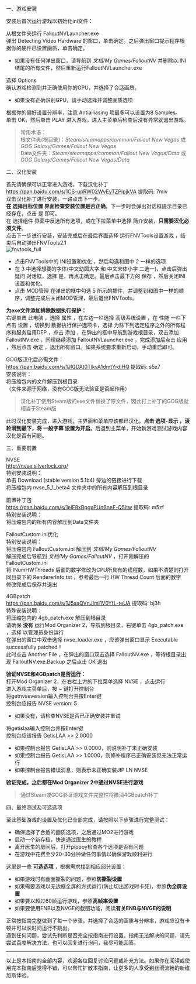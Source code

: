 <p class="has-line-data" data-line-start="0" data-line-end="1">一、游戏安装</p>
<p class="has-line-data" data-line-start="2" data-line-end="3">安装后首次运行游戏以初始化ini文件：</p>
<p class="has-line-data" data-line-start="4" data-line-end="6">从根文件夹运行 FalloutNVLauncher.exe<br>
弹出 Detecting Video Hardware 的窗口，单击确定。之后弹出窗口提示程序根据你的硬件已设置画质，单击确定。</p>
<ul>
<li class="has-line-data" data-line-start="7" data-line-end="9">如果没有任何弹出窗口，请导航到 <em>文档/My Games/FalloutNV</em> 并删除以.INI结尾的所有文件，然后重新运行FalloutNVLauncher.exe</li>
</ul>
<p class="has-line-data" data-line-start="9" data-line-end="11">选择 Options<br>
确认游戏检测到并正确使用你的GPU，并选择了合适画质。</p>
<ul>
<li class="has-line-data" data-line-start="11" data-line-end="13">如果没有正确识别GPU，请手动选择并调整画质选项</li>
</ul>
<p class="has-line-data" data-line-start="13" data-line-end="15">根据你的偏好设置分辨率，注意 Antiailiasing 项最多可以设置为8 Samples。<br>
单击 OK，然后单击 PLAY 进入游戏，进入主菜单后检查后没有异常就退出游戏。</p>
<blockquote>
<p class="has-line-data" data-line-start="16" data-line-end="19">常用术语：<br>
根文件夹(根目录)：<em>Steam/steamapps/common/Fallout New Vegas</em> 或 <em>GOG Galaxy/Games/Fallout New Vegas</em><br>
Data文件夹：<em>Steam/steamapps/common/Fallout New Vegas/Data</em> 或 <em>GOG Galaxy/Games/Fallout New Vegas/Data</em></p>
</blockquote>
<p class="has-line-data" data-line-start="20" data-line-end="21">二、汉化安装</p>
<p class="has-line-data" data-line-start="22" data-line-end="29">首先请确保可以正常进入游戏，下载汉化补丁<br>
<a href="https://pan.baidu.com/s/1CS-upRW02WvEyTZPipjkVA">https://pan.baidu.com/s/1CS-upRW02WvEyTZPipjkVA</a> 提取码: 7miv<br>
双击汉化补丁进行安装，一路点击下一步。<br>
<strong>在 选择目标位置 界面检查安装位置是否正确</strong>。下一步时会弹出对话框提示目录已经存在，点击 是 即可。<br>
在 选择组件 界面中反选所有选项，或在下拉菜单中选择 简介安装，<strong>只需要汉化必须文件</strong>。<br>
点击下一步进行安装，安装完成后在最后界面选择 运行FNVTools设置游戏 ，结束后自动弹出FNVTools2.1<br>
<img src="https://raw.githubusercontent.com/feelbetterhua/nvguideline_cn/master/fnvtools_full.jpg" alt="fnvtools_full" title="fnvtools_full"></p>
<ul>
<li class="has-line-data" data-line-start="29" data-line-end="30">点击FNVTools中的 INI设置和优化 ，然后勾选和图中 2 一样的选项</li>
<li class="has-line-data" data-line-start="30" data-line-end="31">在 3 中选择想要的字体(中文幼圆大字 和 中文宋体小字 二选一)，点击后弹出 疑问 对话框，选择 是，再点击确定。最后点击最下方的 保存 ，然后关闭INI设置和优化。</li>
<li class="has-line-data" data-line-start="31" data-line-end="33">点击 MOD管理 在弹出的框中勾选 5 所示的插件，并调整到和图中一样的顺序，调整完成后关闭MOD管理，最后退出FNVTools。</li>
</ul>
<p class="has-line-data" data-line-start="33" data-line-end="35"><strong>为exe文件添加排除数据执行保护：</strong><br>
右键单击 此电脑 ，选择 属性 ，在左边一栏选择 高级系统设置 ，在 性能 一栏下点击 设置 ，切换到 数据执行保护选项卡，选择 为除下列选定程序之外的所有程序和服务启用DEP ，点击 添加 ，在弹出的框中导航到游戏根目录，双击添加 FalloutNV.exe ，同理继续添加 FalloutNVLauncher.exe 。完成添加后点击 应用 ，然后点击 确定 ，退出所有窗口。如果系统要求重新启动，手动重启即可。</p>
<p class="has-line-data" data-line-start="36" data-line-end="41">GOG版汉化后必需文件：<br>
<a href="https://pan.baidu.com/s/1JlGDAt0TlkvA1dmtYrdIHQ">https://pan.baidu.com/s/1JlGDAt0TlkvA1dmtYrdIHQ</a> 提取码: s5x7<br>
安装说明：<br>
将压缩包内的文件解压到根目录<br>
（文件来源于网络，没有GOG版无法验证是否起作用）</p>
<blockquote>
<p class="has-line-data" data-line-start="41" data-line-end="42">汉化补丁使用Steam版的exe文件替换了原文件，因此打上补丁的GOG版就相当于Steam版</p>
</blockquote>
<p class="has-line-data" data-line-start="43" data-line-end="44">此时汉化安装完成，进入游戏，主界面和菜单应该都已汉化。<strong>点击 选项-显示 ，滚轮滑到最下，将 一般字幕 设置为开启</strong>。后退到主菜单，开始新游戏测试游戏内容汉化是否有问题。</p>
<p class="has-line-data" data-line-start="45" data-line-end="46">三、重要前置</p>
<p class="has-line-data" data-line-start="47" data-line-end="52">NVSE<br>
<a href="http://nvse.silverlock.org/">http://nvse.silverlock.org/</a><br>
特别安装说明：<br>
单击 Download (stable version 5.1b4) 旁边的链接进行下载<br>
将压缩包内 nvse_5_1_beta4 文件夹中的所有内容解压到根目录</p>
<p class="has-line-data" data-line-start="53" data-line-end="57">前置补丁包<br>
<a href="https://pan.baidu.com/s/1eiF8xBpgxPUn6neF-Q5ltw">https://pan.baidu.com/s/1eiF8xBpgxPUn6neF-Q5ltw</a> 提取码: m5zf<br>
特别安装说明：<br>
将压缩包内的所有内容解压到Data文件夹</p>
<p class="has-line-data" data-line-start="58" data-line-end="64">FalloutCustom.ini优化<br>
特别安装说明：<br>
将压缩包内 FalloutCustom.ini 解压到 <em>文档/My Games/FalloutNV</em><br>
解压完成后导航到 <em>文档/My Games/FalloutNV</em> ，打开刚解压的 FalloutCustom.ini<br>
将 INumHWThreads 后面的数字修改为CPU所具有的线程数，如果不清楚则打开同目录下的 RendererInfo.txt ，参考最后一行 HW Thread Count 后面的数字<br>
修改完成后保存并退出</p>
<p class="has-line-data" data-line-start="65" data-line-end="72">4GBpatch<br>
<a href="https://pan.baidu.com/s/1J5aaQVnJIml1V0YfL-teUA">https://pan.baidu.com/s/1J5aaQVnJIml1V0YfL-teUA</a> 提取码: bj3h<br>
特殊安装说明：<br>
将压缩包内的 4gb_patch.exe 解压到根目录<br>
请确保 <strong>没有</strong> 运行Mod Organizer 2，导航到根目录，右键单击 4gb_patch.exe ，选择 以管理员身份运行<br>
在弹出的窗口中双击选择 nvse_loader.exe ，应该弹出窗口显示 Executable successfully patched！<br>
此时点击 Another File ，在弹出的窗口双击选择 FalloutNV.exe ，等待根目录出现 FalloutNV.exe.Backup 之后点击 OK 退出</p>
<p class="has-line-data" data-line-start="73" data-line-end="78"><strong>验证NVSE和4GBpatch是否运行：</strong><br>
打开Mod Organizer 2，在右栏上方的下拉菜单选择 NVSE ，点击运行<br>
进入游戏主菜单后，按 ~ 键打开控制台<br>
将getnvseversion输入控制台并按Enter键<br>
控制台应报告 NVSE version: 5</p>
<ul>
<li class="has-line-data" data-line-start="78" data-line-end="80">如果没有，请检查NVSE是否已正确安装并重试</li>
</ul>
<p class="has-line-data" data-line-start="80" data-line-end="82">将getislaa输入控制台并按Enter键<br>
控制台应该报告 GetisLAA &gt;&gt; 2.0000</p>
<ul>
<li class="has-line-data" data-line-start="82" data-line-end="83">如果控制台报告 GetisLAA &gt;&gt; 0.0000，则说明补丁未正确安装</li>
<li class="has-line-data" data-line-start="83" data-line-end="84">如果控制台报告 GetisLAA &gt;&gt; 1.0000，则修补程序已正确安装但无法正常运行</li>
<li class="has-line-data" data-line-start="84" data-line-end="86">如果控制台报告错误消息，则表示未正确安装JIP LN NVSE</li>
</ul>
<p class="has-line-data" data-line-start="86" data-line-end="87"><strong>验证完成，之后都在Mod Organizer 2中通过NVSE进行游戏</strong></p>
<blockquote>
<p class="has-line-data" data-line-start="87" data-line-end="88">通过Steam或GOG验证游戏文件完整性将撤消4GBpatch补丁</p>
</blockquote>
<p class="has-line-data" data-line-start="89" data-line-end="90">四、最终测试及可选选项</p>
<p class="has-line-data" data-line-start="91" data-line-end="92">至此基础游戏的设置及优化已全部完成，请按照以下步骤进行完整测试：</p>
<ul>
<li class="has-line-data" data-line-start="92" data-line-end="93">确保选择了合适的画质选项，之后通过MO2进行游戏</li>
<li class="has-line-data" data-line-start="93" data-line-end="94">启动一个新存档，快速通过医生的教程</li>
<li class="has-line-data" data-line-start="94" data-line-end="95">离开医生的房间后，打开pipboy检查各个选项是否有问题</li>
<li class="has-line-data" data-line-start="95" data-line-end="97">在游戏中花费至少20-30分钟做任何事情以确保游戏顺利进行</li>
</ul>
<p class="has-line-data" data-line-start="97" data-line-end="98">这里是一些 <strong><a href="https://github.com/feelbetterhua/nvguideline_cn/blob/master/md/display.md" title="可选选项">可选选项</a></strong> ，根据需求找到相应部分设置：</p>
<ul>
<li class="has-line-data" data-line-start="98" data-line-end="99">如果游戏时有画面撕裂的问题，参照<strong>防撕裂设置</strong></li>
<li class="has-line-data" data-line-start="99" data-line-end="100">如果需要游戏以无边框全屏的方式运行(防止切出游戏时卡死)，参照<strong>伪全屏设置</strong></li>
<li class="has-line-data" data-line-start="100" data-line-end="101">如果要以超过60帧运行游戏，参照<strong>高帧率设置</strong></li>
<li class="has-line-data" data-line-start="101" data-line-end="103">如果要使用ENB以及NVGE的截图功能，阅读<strong>有关ENB与NVGE的说明</strong></li>
</ul>
<p class="has-line-data" data-line-start="103" data-line-end="105">正常按指南完整做到了每一个步骤，并选择了合适的画质与分辨率，游戏应没有卡顿并可以长时间运行不跳出。<br>
遇到任何问题，尝试先判断是否完全按指南进行设置。指南无法解决的问题，请先尝试百度解决方法，也可以回复进行询问，我尽可能回答。</p>
<hr>
<p class="has-line-data" data-line-start="108" data-line-end="109">以上是本指南的全部内容，欢迎各位回复讨论问题或补充方法。如果你在阅读或使用完本指南后觉得不错，可以帮忙扩散本指南，让更多的人享受到丝滑流畅的新维加斯体验。</p>
